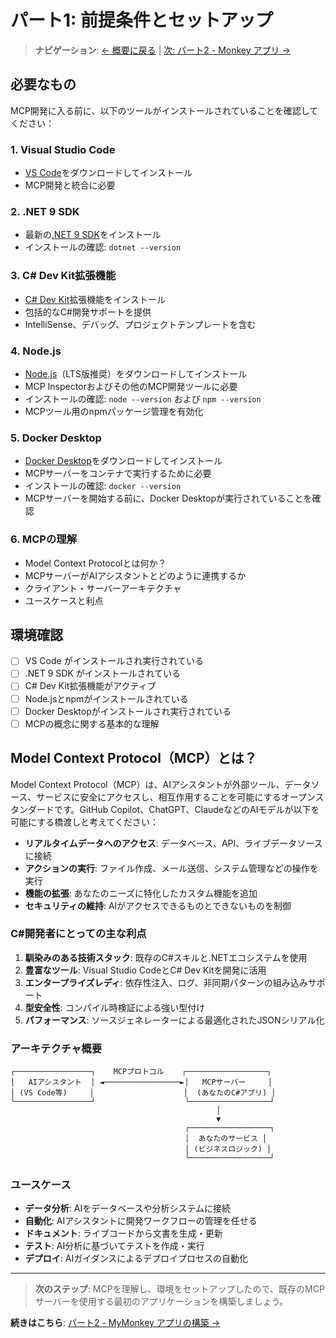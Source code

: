 # パート1: 前提条件とセットアップ

> **ナビゲーション**: [← 概要に戻る](README.md) | [次: パート2 - Monkey アプリ →](part2-monkey-app.md)

## 必要なもの
MCP開発に入る前に、以下のツールがインストールされていることを確認してください：

### 1. Visual Studio Code
- [VS Code](https://code.visualstudio.com/)をダウンロードしてインストール
- MCP開発と統合に必要

### 2. .NET 9 SDK
- 最新の[.NET 9 SDK](https://dotnet.microsoft.com/download/dotnet/9.0)をインストール
- インストールの確認: `dotnet --version`

### 3. C# Dev Kit拡張機能
- [C# Dev Kit](https://marketplace.visualstudio.com/items?itemName=ms-dotnettools.csdevkit)拡張機能をインストール
- 包括的なC#開発サポートを提供
- IntelliSense、デバッグ、プロジェクトテンプレートを含む

### 4. Node.js
- [Node.js](https://nodejs.org/)（LTS版推奨）をダウンロードしてインストール
- MCP Inspectorおよびその他のMCP開発ツールに必要
- インストールの確認: `node --version` および `npm --version`
- MCPツール用のnpmパッケージ管理を有効化

### 5. Docker Desktop
- [Docker Desktop](https://www.docker.com/products/docker-desktop/)をダウンロードしてインストール
- MCPサーバーをコンテナで実行するために必要
- インストールの確認: `docker --version`
- MCPサーバーを開始する前に、Docker Desktopが実行されていることを確認

### 6. MCPの理解
- Model Context Protocolとは何か？
- MCPサーバーがAIアシスタントとどのように連携するか
- クライアント・サーバーアーキテクチャ
- ユースケースと利点

## 環境確認
- [ ] VS Code がインストールされ実行されている
- [ ] .NET 9 SDK がインストールされている
- [ ] C# Dev Kit拡張機能がアクティブ
- [ ] Node.jsとnpmがインストールされている
- [ ] Docker Desktopがインストールされ実行されている
- [ ] MCPの概念に関する基本的な理解

## Model Context Protocol（MCP）とは？

Model Context Protocol（MCP）は、AIアシスタントが外部ツール、データソース、サービスに安全にアクセスし、相互作用することを可能にするオープンスタンダードです。GitHub Copilot、ChatGPT、ClaudeなどのAIモデルが以下を可能にする橋渡しと考えてください：

- **リアルタイムデータへのアクセス**: データベース、API、ライブデータソースに接続
- **アクションの実行**: ファイル作成、メール送信、システム管理などの操作を実行
- **機能の拡張**: あなたのニーズに特化したカスタム機能を追加
- **セキュリティの維持**: AIがアクセスできるものとできないものを制御

### C#開発者にとっての主な利点

1. **馴染みのある技術スタック**: 既存のC#スキルと.NETエコシステムを使用
2. **豊富なツール**: Visual Studio CodeとC# Dev Kitを開発に活用
3. **エンタープライズレディ**: 依存性注入、ログ、非同期パターンの組み込みサポート
4. **型安全性**: コンパイル時検証による強い型付け
5. **パフォーマンス**: ソースジェネレーターによる最適化されたJSONシリアル化

### アーキテクチャ概要

```
┌─────────────────┐    MCPプロトコル    ┌──────────────────┐
│   AIアシスタント  │ ◄─────────────────►│   MCPサーバー     │
│ (VS Code等)     │                    │  (あなたのC#アプリ) │
└─────────────────┘                    └──────────────────┘
                                              │
                                              ▼
                                       ┌──────────────────┐
                                       │  あなたのサービス │
                                       │ (ビジネスロジック) │
                                       └──────────────────┘
```

### ユースケース

- **データ分析**: AIをデータベースや分析システムに接続
- **自動化**: AIアシスタントに開発ワークフローの管理を任せる
- **ドキュメント**: ライブコードから文書を生成・更新
- **テスト**: AI分析に基づいてテストを作成・実行
- **デプロイ**: AIガイダンスによるデプロイプロセスの自動化

---

> **次のステップ**: MCPを理解し、環境をセットアップしたので、既存のMCPサーバーを使用する最初のアプリケーションを構築しましょう。

**続きはこちら**: [パート2 - MyMonkey アプリの構築 →](part2-monkey-app.md)
